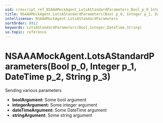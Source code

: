 ```yaml
---
uid: crmscript_ref_NSAAAMockAgent_LotsAStandardParameters_Bool_p_0_Integer_p_1_DateTime_p_2_String_p_3
title: NSAAAMockAgent.LotsAStandardParameters(Bool p_0, Integer p_1, DateTime p_2, String p_3)
intellisense: NSAAAMockAgent.LotsAStandardParameters
sortOrder: 8912
keywords: LotsAStandardParameters(Bool,Integer,DateTime,String)
so.topic: reference
---
```


# NSAAAMockAgent.LotsAStandardParameters(Bool p_0, Integer p_1, DateTime p_2, String p_3)

Sending various parameters

* **boolArgument:** Some bool argument
* **integerArgument:** Some integer argument
* **dateTimeArgument:** Some DateTime argument
* **stringArgument:** Some string argument

